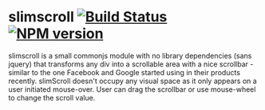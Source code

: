 slimscroll [![Build Status](https://travis-ci.org/yawetse/slimscroll.svg?branch=master)](https://travis-ci.org/yawetse/slimscroll) [![NPM version](https://badge.fury.io/js/slimscroll.svg)](http://badge.fury.io/js/slimscroll)
==========

slimscroll is a small commonjs module with no library dependencies (sans jquery) that transforms any div into a scrollable area with a nice scrollbar - similar to the one Facebook and Google started using in their products recently. slimScroll doesn't occupy any visual space as it only appears on a user initiated mouse-over. User can drag the scrollbar or use mouse-wheel to change the scroll value.
